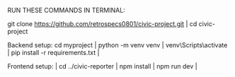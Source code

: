 RUN THESE COMMANDS IN TERMINAL:

git clone https://github.com/retrospecs0801/civic-project.git |
cd civic-project


Backend setup:
cd myproject |
python -m venv venv |
venv\Scripts\activate  |
pip install -r requirements.txt |


Frontend setup: |
cd ../civic-reporter |
npm install |
npm run dev |
